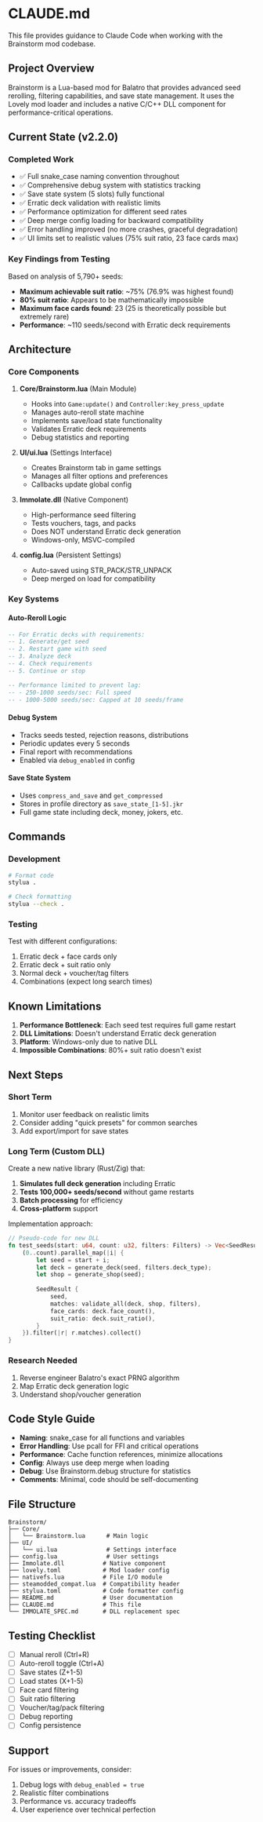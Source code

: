 # CLAUDE.md

This file provides guidance to Claude Code when working with the Brainstorm mod codebase.

## Project Overview

Brainstorm is a Lua-based mod for Balatro that provides advanced seed rerolling, filtering capabilities, and save state management. It uses the Lovely mod loader and includes a native C/C++ DLL component for performance-critical operations.

## Current State (v2.2.0)

### Completed Work
- ✅ Full snake_case naming convention throughout
- ✅ Comprehensive debug system with statistics tracking
- ✅ Save state system (5 slots) fully functional
- ✅ Erratic deck validation with realistic limits
- ✅ Performance optimization for different seed rates
- ✅ Deep merge config loading for backward compatibility
- ✅ Error handling improved (no more crashes, graceful degradation)
- ✅ UI limits set to realistic values (75% suit ratio, 23 face cards max)

### Key Findings from Testing
Based on analysis of 5,790+ seeds:
- **Maximum achievable suit ratio**: ~75% (76.9% was highest found)
- **80% suit ratio**: Appears to be mathematically impossible
- **Maximum face cards found**: 23 (25 is theoretically possible but extremely rare)
- **Performance**: ~110 seeds/second with Erratic deck requirements

## Architecture

### Core Components

1. **Core/Brainstorm.lua** (Main Module)
   - Hooks into `Game:update()` and `Controller:key_press_update`
   - Manages auto-reroll state machine
   - Implements save/load state functionality
   - Validates Erratic deck requirements
   - Debug statistics and reporting

2. **UI/ui.lua** (Settings Interface)
   - Creates Brainstorm tab in game settings
   - Manages all filter options and preferences
   - Callbacks update global config

3. **Immolate.dll** (Native Component)
   - High-performance seed filtering
   - Tests vouchers, tags, and packs
   - Does NOT understand Erratic deck generation
   - Windows-only, MSVC-compiled

4. **config.lua** (Persistent Settings)
   - Auto-saved using STR_PACK/STR_UNPACK
   - Deep merged on load for compatibility

### Key Systems

#### Auto-Reroll Logic
```lua
-- For Erratic decks with requirements:
-- 1. Generate/get seed
-- 2. Restart game with seed
-- 3. Analyze deck
-- 4. Check requirements
-- 5. Continue or stop

-- Performance limited to prevent lag:
-- - 250-1000 seeds/sec: Full speed
-- - 1000-5000 seeds/sec: Capped at 10 seeds/frame
```

#### Debug System
- Tracks seeds tested, rejection reasons, distributions
- Periodic updates every 5 seconds
- Final report with recommendations
- Enabled via `debug_enabled` in config

#### Save State System
- Uses `compress_and_save` and `get_compressed` 
- Stores in profile directory as `save_state_[1-5].jkr`
- Full game state including deck, money, jokers, etc.

## Commands

### Development
```bash
# Format code
stylua .

# Check formatting
stylua --check .
```

### Testing
Test with different configurations:
1. Erratic deck + face cards only
2. Erratic deck + suit ratio only  
3. Normal deck + voucher/tag filters
4. Combinations (expect long search times)

## Known Limitations

1. **Performance Bottleneck**: Each seed test requires full game restart
2. **DLL Limitations**: Doesn't understand Erratic deck generation
3. **Platform**: Windows-only due to native DLL
4. **Impossible Combinations**: 80%+ suit ratio doesn't exist

## Next Steps

### Short Term
1. Monitor user feedback on realistic limits
2. Consider adding "quick presets" for common searches
3. Add export/import for save states

### Long Term (Custom DLL)
Create a new native library (Rust/Zig) that:

1. **Simulates full deck generation** including Erratic
2. **Tests 100,000+ seeds/second** without game restarts
3. **Batch processing** for efficiency
4. **Cross-platform** support

Implementation approach:
```rust
// Pseudo-code for new DLL
fn test_seeds(start: u64, count: u32, filters: Filters) -> Vec<SeedResult> {
    (0..count).parallel_map(|i| {
        let seed = start + i;
        let deck = generate_deck(seed, filters.deck_type);
        let shop = generate_shop(seed);
        
        SeedResult {
            seed,
            matches: validate_all(deck, shop, filters),
            face_cards: deck.face_count(),
            suit_ratio: deck.suit_ratio(),
        }
    }).filter(|r| r.matches).collect()
}
```

### Research Needed
1. Reverse engineer Balatro's exact PRNG algorithm
2. Map Erratic deck generation logic
3. Understand shop/voucher generation

## Code Style Guide

- **Naming**: snake_case for all functions and variables
- **Error Handling**: Use pcall for FFI and critical operations
- **Performance**: Cache function references, minimize allocations
- **Config**: Always use deep merge when loading
- **Debug**: Use Brainstorm.debug structure for statistics
- **Comments**: Minimal, code should be self-documenting

## File Structure
```
Brainstorm/
├── Core/
│   └── Brainstorm.lua      # Main logic
├── UI/
│   └── ui.lua              # Settings interface
├── config.lua              # User settings
├── Immolate.dll           # Native component
├── lovely.toml            # Mod loader config
├── nativefs.lua           # File I/O module
├── steamodded_compat.lua  # Compatibility header
├── stylua.toml            # Code formatter config
├── README.md              # User documentation
├── CLAUDE.md              # This file
└── IMMOLATE_SPEC.md       # DLL replacement spec
```

## Testing Checklist
- [ ] Manual reroll (Ctrl+R)
- [ ] Auto-reroll toggle (Ctrl+A)
- [ ] Save states (Z+1-5)
- [ ] Load states (X+1-5)
- [ ] Face card filtering
- [ ] Suit ratio filtering
- [ ] Voucher/tag/pack filtering
- [ ] Debug reporting
- [ ] Config persistence

## Support

For issues or improvements, consider:
1. Debug logs with `debug_enabled = true`
2. Realistic filter combinations
3. Performance vs. accuracy tradeoffs
4. User experience over technical perfection